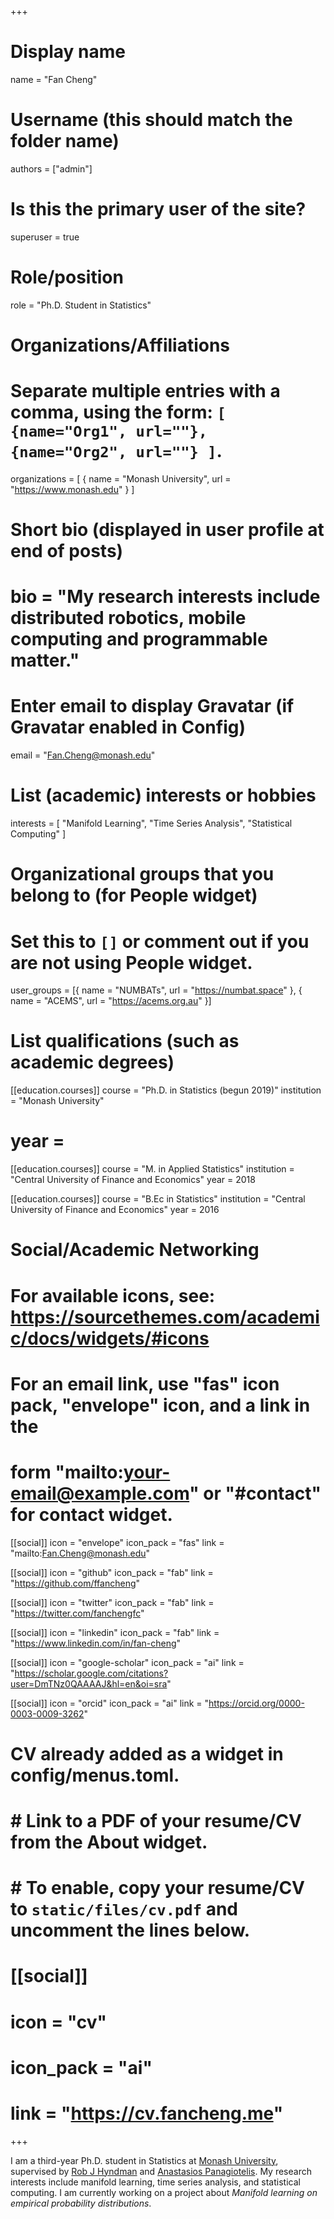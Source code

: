 +++
# Display name
name = "Fan Cheng"

# Username (this should match the folder name)
authors = ["admin"]

# Is this the primary user of the site?
superuser = true

# Role/position
role = "Ph.D. Student in Statistics"

# Organizations/Affiliations
#   Separate multiple entries with a comma, using the form: `[ {name="Org1", url=""}, {name="Org2", url=""} ]`.
organizations = [ { name = "Monash University", url = "https://www.monash.edu" } ]

# Short bio (displayed in user profile at end of posts)
# bio = "My research interests include distributed robotics, mobile computing and programmable matter."

# Enter email to display Gravatar (if Gravatar enabled in Config)
email = "Fan.Cheng@monash.edu"

# List (academic) interests or hobbies
interests = [
  "Manifold Learning",
  "Time Series Analysis",
  "Statistical Computing"
]

# Organizational groups that you belong to (for People widget)
#   Set this to `[]` or comment out if you are not using People widget.
user_groups = [{ name = "NUMBATs", url = "https://numbat.space" }, 
               { name = "ACEMS", url = "https://acems.org.au" }]

# List qualifications (such as academic degrees)

[[education.courses]]
  course = "Ph.D. in Statistics (begun 2019)"
  institution = "Monash University"
#  year = 

[[education.courses]]
  course = "M. in Applied Statistics"
  institution = "Central University of Finance and Economics"
  year = 2018

[[education.courses]]
  course = "B.Ec in Statistics" 
  institution = "Central University of Finance and Economics"
  year = 2016

# Social/Academic Networking
# For available icons, see: https://sourcethemes.com/academic/docs/widgets/#icons
#   For an email link, use "fas" icon pack, "envelope" icon, and a link in the
#   form "mailto:your-email@example.com" or "#contact" for contact widget.

[[social]]
  icon = "envelope"
  icon_pack = "fas"
  link = "mailto:Fan.Cheng@monash.edu"
  
[[social]]
  icon = "github"
  icon_pack = "fab"
  link = "https://github.com/ffancheng"

[[social]]
  icon = "twitter"
  icon_pack = "fab"
  link = "https://twitter.com/fanchengfc"
  
[[social]]
  icon = "linkedin"
  icon_pack = "fab"
  link = "https://www.linkedin.com/in/fan-cheng"

[[social]]
  icon = "google-scholar"
  icon_pack = "ai"
  link = "https://scholar.google.com/citations?user=DmTNz0QAAAAJ&hl=en&oi=sra"

[[social]]
  icon = "orcid"
  icon_pack = "ai"
  link = "https://orcid.org/0000-0003-0009-3262" 

# CV already added as a widget in config/menus.toml.
# # Link to a PDF of your resume/CV from the About widget.
# # To enable, copy your resume/CV to `static/files/cv.pdf` and uncomment the lines below.
# [[social]]
#   icon = "cv"
#   icon_pack = "ai"
#   link = "https://cv.fancheng.me"

+++
  
I am a third-year Ph.D. student in Statistics at [Monash University](https://monash.edu), supervised by
[Rob J Hyndman](https://robjhyndman.com) and [Anastasios Panagiotelis](https://anastasiospanagiotelis.netlify.app/). My research interests include manifold learning, time series analysis, and statistical computing. I am currently working on a project about *Manifold learning on empirical probability distributions*. 
